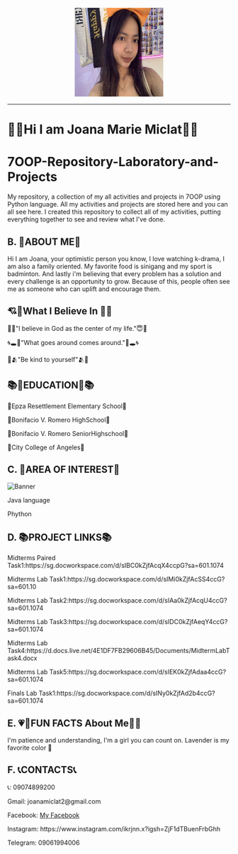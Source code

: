 <p align="center">
  <img src="Images/Messenger_creation_7E5C84B3-75A1-489D-89EF-6172897F9922.jpeg" width="200" height="200">
</p>


---

#               🦋🪻Hi I am Joana Marie Miclat🪻🦋

  <div class="section">
    <h1>7OOP-Repository-Laboratory-and-Projects</h1>
    <p>My repository, a collection of my all activities and projects in 7OOP using Python language. All my activities and projects are stored here and you can all see here. I created this repository to collect all of my activities, putting everything together to see and review what I've done.</p>
  </div>

  <div class="section">
    <h2>B. 🫶ABOUT ME🫶</h2>
    <p>Hi I am Joana, your optimistic person you know, I love watching k-drama, I am also a family oriented. My favorite food is sinigang and my sport is badminton. And lastly i'm believing that every problem has a solution and every challenge is an opportunity to grow. Because of this, people often see me as someone who can uplift and encourage them.</p>
  </div>

  <div class="section">
  <h2> 💘💞What I Believe In 💞💘 </h2>
  <p>  🙏😇"I believe in God as the center of my life."😇🙏  </p>
  <p>  🌀🕳️💫"What goes around comes around."💫🕳️🌀  </p>
  <p>  🫶🫂"Be kind to yourself"🫂🫶  </p>

  <div class="section">
  <h2>  📚🏫EDUCATION🏫📚  </h2>
  <p> 📍Epza Resettlement Elementary School📍  </p>
  <p> 📍Bonifacio V. Romero HighSchool📍  </p>
  <p> 📍Bonifacio V. Romero SeniorHighschool📍 </p>
  <p> 📍City College of Angeles📍  </p>

  <div class="section">
    <h2>C. 🌸AREA OF INTEREST🌸</h2>
    <img src="https://raw.githubusercontent.com/USERNAME/REPO/BRANCH/PATH/5acc4388-3e37-478c-a630-bed31430a506.jpeg" alt="Banner" style="max-width:50%;height:auto;">
    <p>Java language<p>
    <p>Phython<p>
  </div>

  <div class="section">
    <h2>D. 📚PROJECT LINKS📚</h2>
    </p> Midterms Paired Task1:https://sg.docworkspace.com/d/sIBC0kZjfAcqX4ccpG?sa=601.1074</p>
    </p> Midterms Lab Task1:https://sg.docworkspace.com/d/sIMi0kZjfAcSS4ccG?sa=601.10 </p>
    </p> Midterms Lab Task2:https://sg.docworkspace.com/d/sIAa0kZjfAcqU4ccG?sa=601.1074 </p>
    </p>Midterms Lab Task3:https://sg.docworkspace.com/d/sIDC0kZjfAeqY4ccG?sa=601.1074 </p>
    </p> Midterms Lab Task4:https://d.docs.live.net/4E1DF7FB29606B45/Documents/MidtermLabTask4.docx </p>
    </p> Midterms Lab Task5:https://sg.docworkspace.com/d/sIEK0kZjfAdaa4ccG?sa=601.1074 </p>
    </p> Finals Lab Task1:https://sg.docworkspace.com/d/sINy0kZjfAd2b4ccG?sa=601.1074 </p>
  </div>

  <div class="section">
    <h2>E. 💗🥇FUN FACTS About Me🥇💗</h2>
    <p>I'm patience and understanding, I'm a girl you can count on. Lavender is my favorite color 🌸</p>
  </div>

  <div class="section">
    <h2>F. 📞CONTACTS📞</h2>
    <p>📞: 09074899200 <p>
    <p> Gmail: joanamiclat2@gmail.com <p>
    <p>Facebook: <a href="https://www.facebook.com/share/15LnUMWCtB/">My Facebook</a></p>
    <p>Instagram:   https://www.instagram.com/ikrjnn.x?igsh=ZjF1dTBuenFrbGhh </p>
    <p>Telegram: 09061994006 </p>
  </div>

</body>
</html>
